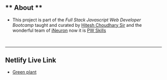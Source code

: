 # 
## ** About **

- This project is part of the *Full Stack Javascript Web Developer Bootcamp* taught and curated by 
[Hitesh Choudhary Sir](https://www.instagram.com/hiteshchoudharyofficial) and the wonderful team of [iNeuron](https://ineuron.ai/) now it is [PW Skills](https://pwskills.com/)

&nbsp;
***
## **Netlify Live Link**
- [Green plant](https://green-plant-cactus.netlify.app/)
